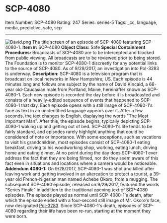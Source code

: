 # SCP-4080
Item Number: SCP-4080
Rating: 247
Series: series-5
Tags: _cc, language, media, predictive, safe, scp

---

![David.png](https://scp-wiki.wdfiles.com/local--files/scp-4080/David.png)
The title screen of an episode of SCP-4080 featuring SCP-4080-1.
**Item #:** SCP-4080
**Object Class:** Safe
**Special Containment Procedures:** Broadcasts of SCP-4080 are to be intercepted and blocked from public viewing. All broadcasts are to be reviewed prior to being stored.
The Foundation is to monitor SCP-4080-1 discreetly for any potential links to the source of SCP-4080.
As of 9/29/2017, an investigation into PoI-3283 is underway.
**Description:** SCP-4080 is a television program that is broadcast on local networks in New Hampshire, US. Each episode is 44 minutes long and follows one subject by the name of David Kincaid, a 68-year old-Caucasian male from Portland, Maine, hereinafter known as SCP-4080-1. Each new episode is recorded the day before it is broadcasted and consists of a heavily-edited sequence of events that happened to SCP-4080-1 that day.
Each episode opens with a still image of SCP-4080-1's face as text in an unidentified language appears over it. After a few seconds, the text changes to English, displaying the words "The Most Important Man". After this, the episode begins, typically depicting SCP-4080-1 waking up and getting out of bed. SCP-4080-1's life tends to be fairly standard, and episodes rarely highlight anything that could be considered of note or importance. With some exceptions, such as vacations to visit his grandchildren, most episodes consist of SCP-4080-1 eating breakfast, driving to his woodworking shop, working, eating lunch, driving home and eating dinner. At no point during the day does SCP-4080-1 ever address the fact that they are being filmed, nor do they seem aware of this fact even in situations and locations where a camera would be noticeable.
**Addendum 4080-1:** On 9/28/2017, SCP-4080-1 was shot and killed after leaving work and getting involved in an altercation to protect a tourist, a 39-year old French-Nigerian man named Achebe Okoro, from a mugging.
The subsequent SCP-4080 episode, released on 9/29/2017, featured the words "Series Finale" in addition to the traditional opening text of SCP-4080 episodes. The episode played as normal until SCP-4080-1's death, after which the episode ended with a four-second still image of Mr. Okoro's face, now designated [PoI-3283](http://www.scp-wiki.net/the-five-year-anniversary).
Since SCP-4080-1's death, episodes of SCP-4080 regarding their life have been re-run, starting at the moment they were born.